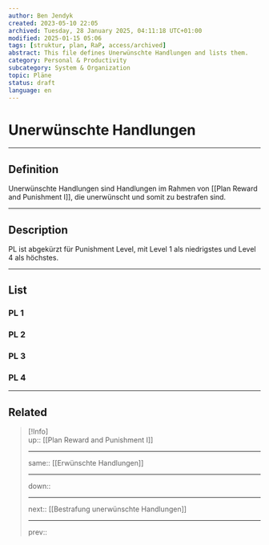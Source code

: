 ```yaml
---
author: Ben Jendyk
created: 2023-05-10 22:05  
archived: Tuesday, 28 January 2025, 04:11:18 UTC+01:00
modified: 2025-01-15 05:06
tags: [struktur, plan, RaP, access/archived]
abstract: This file defines Unerwünschte Handlungen and lists them.
category: Personal & Productivity 
subcategory: System & Organization 
topic: Pläne 
status: draft
language: en
---
```


# Unerwünschte Handlungen

---

## Definition

Unerwünschte Handlungen sind Handlungen im Rahmen von [[Plan Reward and Punishment I]], die unerwünscht und somit zu bestrafen sind.

---

## Description

PL ist abgekürzt für Punishment Level, mit Level 1 als niedrigstes und Level 4 als höchstes.

---

## List

### PL 1

### PL 2

### PL 3

### PL 4

---

## Related

> [!Info]  
> up:: [[Plan Reward and Punishment I]]
> - ---
> same:: [[Erwünschte Handlungen]]
> - ---
> down::
> - ---
> next:: [[Bestrafung unerwünschte Handlungen]]
> - ---
> prev::
